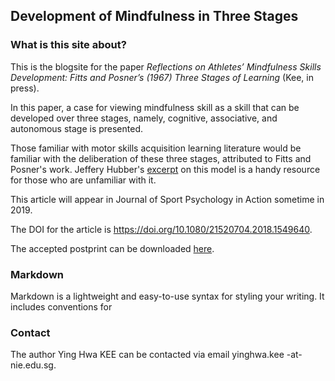 ## Development of Mindfulness in Three Stages 

### What is this site about?
This is the blogsite for the paper *Reflections on Athletes’ Mindfulness Skills Development: Fitts and Posner’s (1967) Three Stages of Learning* (Kee, in press). 

In this paper, a case for viewing mindfulness skill as a skill that can be developed over three stages, namely, cognitive, associative, and autonomous stage is presented. 

Those familiar with motor skills acquisition learning literature would be familiar with the deliberation of these three stages, attributed to Fitts and Posner's work. Jeffery Hubber's [excerpt](https://us.humankinetics.com/blogs/excerpt/understanding-motor-learning-stages-improves-skill-instruction) on this model is a handy resource for those who are unfamiliar with it.   

This article will appear in Journal of Sport Psychology in Action sometime in 2019. 

The DOI for the article is https://doi.org/10.1080/21520704.2018.1549640. 

The accepted postprint can be downloaded <a href="postprint.pdf" download>here</a>. 

### Markdown

Markdown is a lightweight and easy-to-use syntax for styling your writing. It includes conventions for

### Contact

The author Ying Hwa KEE can be contacted via email yinghwa.kee -at- nie.edu.sg.
